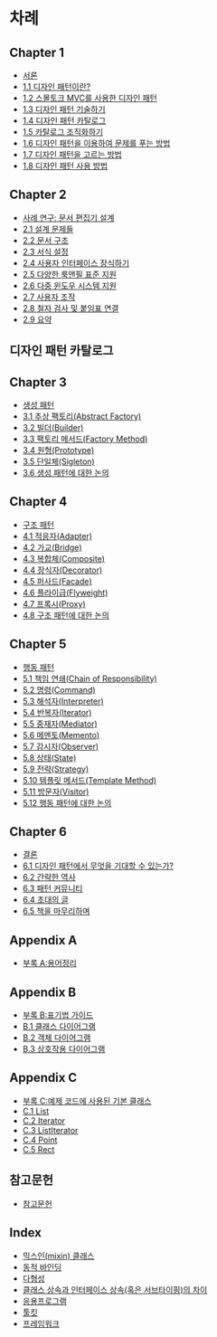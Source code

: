 # 차례
## Chapter 1
- [서론](https://github.com/wonder13662/my-books/blob/writing/GOF-design-patterns/Chapter01/README.md)
- [1.1 디자인 패턴이란?](https://github.com/wonder13662/my-books/blob/writing/GOF-design-patterns/Chapter01/1-1.md)
- [1.2 스몰토크 MVC를 사용한 디자인 패턴](https://github.com/wonder13662/my-books/blob/writing/GOF-design-patterns/Chapter01/1-2.md)
- [1.3 디자인 패턴 기술하기](https://github.com/wonder13662/my-books/blob/writing/GOF-design-patterns/Chapter01/1-3.md)
- [1.4 디자인 패턴 카탈로그](https://github.com/wonder13662/my-books/blob/writing/GOF-design-patterns/Chapter01/1-4.md)
- [1.5 카탈로그 조직화하기](https://github.com/wonder13662/my-books/blob/writing/GOF-design-patterns/Chapter01/1-5.md)
- [1.6 디자인 패턴을 이용하여 문제를 푸는 방법](https://github.com/wonder13662/my-books/blob/writing/GOF-design-patterns/Chapter01/1-6.md)
- [1.7 디자인 패턴을 고르는 방법](https://github.com/wonder13662/my-books/blob/writing/GOF-design-patterns/Chapter01/1-7.md)
- [1.8 디자인 패턴 사용 방법](https://github.com/wonder13662/my-books/blob/writing/GOF-design-patterns/Chapter01/1-8.md)
## Chapter 2
- [사례 연구: 문서 편집기 설계](https://github.com/wonder13662/my-books/blob/writing/GOF-design-patterns/Chapter02/README.md)
- [2.1 설계 문제들](https://github.com/wonder13662/my-books/blob/writing/GOF-design-patterns/Chapter02/2-1.md)
- [2.2 문서 구조](https://github.com/wonder13662/my-books/blob/writing/GOF-design-patterns/Chapter02/2-2.md)
- [2.3 서식 설정](https://github.com/wonder13662/my-books/blob/writing/GOF-design-patterns/Chapter02/2-3.md)
- [2.4 사용자 인터페이스 장식하기](https://github.com/wonder13662/my-books/blob/writing/GOF-design-patterns/Chapter02/2-4.md)
- [2.5 다양한 룩앤필 표준 지원](https://github.com/wonder13662/my-books/blob/writing/GOF-design-patterns/Chapter02/2-5.md)
- [2.6 다중 윈도우 시스템 지원](https://github.com/wonder13662/my-books/blob/writing/GOF-design-patterns/Chapter02/2-6.md)
- [2.7 사용자 조작](https://github.com/wonder13662/my-books/blob/writing/GOF-design-patterns/Chapter02/2-7.md)
- [2.8 철자 검사 및 붙임표 연결](https://github.com/wonder13662/my-books/blob/writing/GOF-design-patterns/Chapter02/2-8.md)
- [2.9 요약](https://github.com/wonder13662/my-books/blob/writing/GOF-design-patterns/Chapter02/2-9.md)
## 디자인 패턴 카탈로그
## Chapter 3
- [생성 패턴](https://github.com/wonder13662/my-books/blob/writing/GOF-design-patterns/Chapter03/README.md)
- [3.1 추상 팩토리(Abstract Factory)](https://github.com/wonder13662/my-books/blob/writing/GOF-design-patterns/Chapter03/3-1.md)
- [3.2 빌더(Builder)](https://github.com/wonder13662/my-books/blob/writing/GOF-design-patterns/Chapter03/3-2.md)
- [3.3 팩토리 메서드(Factory Method)](https://github.com/wonder13662/my-books/blob/writing/GOF-design-patterns/Chapter03/3-3.md)
- [3.4 원형(Prototype)](https://github.com/wonder13662/my-books/blob/writing/GOF-design-patterns/Chapter03/3-4.md)
- [3.5 단일체(Sigleton)](https://github.com/wonder13662/my-books/blob/writing/GOF-design-patterns/Chapter03/3-5.md)
- [3.6 생성 패턴에 대한 논의](https://github.com/wonder13662/my-books/blob/writing/GOF-design-patterns/Chapter03/3-6.md)
## Chapter 4
- [구조 패턴](https://github.com/wonder13662/my-books/blob/writing/GOF-design-patterns/Chapter04/README.md)
- [4.1 적응자(Adapter)](https://github.com/wonder13662/my-books/blob/writing/GOF-design-patterns/Chapter04/4-1.md)
- [4.2 가교(Bridge)](https://github.com/wonder13662/my-books/blob/writing/GOF-design-patterns/Chapter04/4-2.md)
- [4.3 복합체(Composite)](https://github.com/wonder13662/my-books/blob/writing/GOF-design-patterns/Chapter04/4-3.md)
- [4.4 장식자(Decorator)](https://github.com/wonder13662/my-books/blob/writing/GOF-design-patterns/Chapter04/4-4.md)
- [4.5 퍼사드(Facade)](https://github.com/wonder13662/my-books/blob/writing/GOF-design-patterns/Chapter04/4-5.md)
- [4.6 플라이급(Flyweight)](https://github.com/wonder13662/my-books/blob/writing/GOF-design-patterns/Chapter04/4-6.md)
- [4.7 프록시(Proxy)](https://github.com/wonder13662/my-books/blob/writing/GOF-design-patterns/Chapter04/4-7.md)
- [4.8 구조 패턴에 대한 논의](https://github.com/wonder13662/my-books/blob/writing/GOF-design-patterns/Chapter04/4-8.md)
## Chapter 5
- [행동 패턴](https://github.com/wonder13662/my-books/blob/writing/GOF-design-patterns/Chapter05/README.md)
- [5.1 책임 연쇄(Chain of Responsibility)](https://github.com/wonder13662/my-books/blob/writing/GOF-design-patterns/Chapter05/5-1.md)
- [5.2 명령(Command)](https://github.com/wonder13662/my-books/blob/writing/GOF-design-patterns/Chapter05/5-2.md)
- [5.3 해석자(Interpreter)](https://github.com/wonder13662/my-books/blob/writing/GOF-design-patterns/Chapter05/5-3.md)
- [5.4 반복자(Iterator)](https://github.com/wonder13662/my-books/blob/writing/GOF-design-patterns/Chapter05/5-4.md)
- [5.5 중재자(Mediator)](https://github.com/wonder13662/my-books/blob/writing/GOF-design-patterns/Chapter05/5-5.md)
- [5.6 메멘토(Memento)](https://github.com/wonder13662/my-books/blob/writing/GOF-design-patterns/Chapter05/5-6.md)
- [5.7 감시자(Observer)](https://github.com/wonder13662/my-books/blob/writing/GOF-design-patterns/Chapter05/5-7.md)
- [5.8 상태(State)](https://github.com/wonder13662/my-books/blob/writing/GOF-design-patterns/Chapter05/5-8.md)
- [5.9 전략(Strategy)](https://github.com/wonder13662/my-books/blob/writing/GOF-design-patterns/Chapter05/5-9.md)
- [5.10 템플릿 메서드(Template Method)](https://github.com/wonder13662/my-books/blob/writing/GOF-design-patterns/Chapter05/5-10.md)
- [5.11 방문자(Visitor)](https://github.com/wonder13662/my-books/blob/writing/GOF-design-patterns/Chapter05/5-11.md)
- [5.12 행동 패턴에 대한 논의](https://github.com/wonder13662/my-books/blob/writing/GOF-design-patterns/Chapter05/5-12.md)
## Chapter 6
- [결론](https://github.com/wonder13662/my-books/blob/writing/GOF-design-patterns/Chapter06/README.md)
- [6.1 디자인 패턴에서 무엇을 기대할 수 있는가?](https://github.com/wonder13662/my-books/blob/writing/GOF-design-patterns/Chapter06/6-1.md)
- [6.2 간략한 역사](https://github.com/wonder13662/my-books/blob/writing/GOF-design-patterns/Chapter06/6-2.md)
- [6.3 패턴 커뮤니티](https://github.com/wonder13662/my-books/blob/writing/GOF-design-patterns/Chapter06/6-3.md)
- [6.4 초대의 글](https://github.com/wonder13662/my-books/blob/writing/GOF-design-patterns/Chapter06/6-4.md)
- [6.5 책을 마무리하며](https://github.com/wonder13662/my-books/blob/writing/GOF-design-patterns/Chapter06/6-5.md)
## Appendix A
- [부록 A:용어정리](https://github.com/wonder13662/my-books/blob/writing/GOF-design-patterns/AppendixA/README.md)
## Appendix B
- [부록 B:표기법 가이드](https://github.com/wonder13662/my-books/blob/writing/GOF-design-patterns/AppendixB/README.md)
- [B.1 클래스 다이어그램](https://github.com/wonder13662/my-books/blob/writing/GOF-design-patterns/AppendixB/B-1.md)
- [B.2 객체 다이어그램](https://github.com/wonder13662/my-books/blob/writing/GOF-design-patterns/AppendixB/B-2.md)
- [B.3 상호작용 다이어그램](https://github.com/wonder13662/my-books/blob/writing/GOF-design-patterns/AppendixB/B-3.md)
## Appendix C
- [부록 C:예제 코드에 사용된 기본 클래스](https://github.com/wonder13662/my-books/blob/writing/GOF-design-patterns/AppendixC/README.md)
- [C.1 List](https://github.com/wonder13662/my-books/blob/writing/GOF-design-patterns/AppendixC/C-1.md)
- [C.2 Iterator](https://github.com/wonder13662/my-books/blob/writing/GOF-design-patterns/AppendixC/C-2.md)
- [C.3 ListIterator](https://github.com/wonder13662/my-books/blob/writing/GOF-design-patterns/AppendixC/C-3.md)
- [C.4 Point](https://github.com/wonder13662/my-books/blob/writing/GOF-design-patterns/AppendixC/C-4.md)
- [C.5 Rect](https://github.com/wonder13662/my-books/blob/writing/GOF-design-patterns/AppendixC/C-5.md)
## 참고문헌
- [참고문헌](https://github.com/wonder13662/my-books/blob/writing/GOF-design-patterns/References/README.md)
## Index
- [믹스인(mixin) 클래스]()
- [동적 바인딩]()
- [다형성]()
- [클래스 상속과 인터페이스 상속(혹은 서브타이핑)의 차이]()
- [응용프로그램]()
- [툴킷]()
- [프레임워크]()